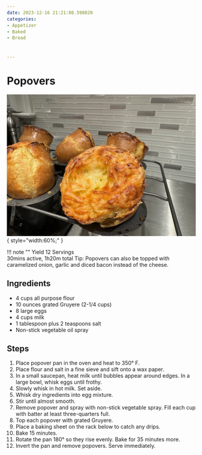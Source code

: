 ```yaml
---
date: 2023-12-16 21:21:08.598020
categories:
- Appetizer
- Baked
- Bread

  
---
```


# Popovers
![popovers.jpg](../../images/popovers.jpg){ style="width:60%;" }

!!! note ""
    Yield 12 Servings  
    30mins active, 1h20m total
    Tip: Popovers can also be topped with caramelized onion, garlic and diced bacon instead of the cheese.
    
## Ingredients
* 4 cups all purpose flour
* 10 ounces grated Gruyere (2-1/4 cups)
* 8 large eggs
* 4 cups milk
* 1 tablespoon plus 2 teaspoons salt
* Non-stick vegetable oil spray



## Steps
1. Place popover pan in the oven and heat to 350° F.
2. Place flour and salt in a fine sieve and sift onto a wax paper.
3. In a small saucepan, heat milk until bubbles appear around edges. In a large bowl, whisk eggs until frothy.
4. Slowly whisk in hot milk. Set aside.
5. Whisk dry ingredients into egg mixture.
6. Stir until almost smooth.
7. Remove popover and spray with non-stick vegetable spray. Fill each cup with batter at least three-quarters full.
8. Top each popover with grated Gruyere.
9. Place a baking sheet on the rack below to catch any drips.
10. Bake 15 minutes.
11. Rotate the pan 180° so they rise evenly. Bake for 35 minutes more.
12. Invert the pan and remove popovers. Serve immediately.
